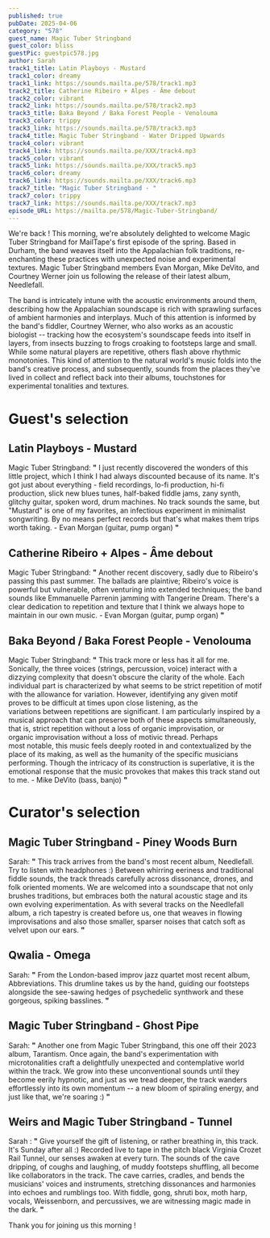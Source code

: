 ```yaml
---
published: true
pubDate: 2025-04-06
category: "578"
guest_name: Magic Tuber Stringband
guest_color: bliss
guestPic: guestpic578.jpg
author: Sarah
track1_title: Latin Playboys - Mustard
track1_color: dreamy
track1_link: https://sounds.mailta.pe/578/track1.mp3
track2_title: Catherine Ribeiro + Alpes - Âme debout
track2_color: vibrant
track2_link: https://sounds.mailta.pe/578/track2.mp3
track3_title: Baka Beyond / Baka Forest People - Venolouma
track3_color: trippy
track3_link: https://sounds.mailta.pe/578/track3.mp3
track4_title: Magic Tuber Stringband - Water Dripped Upwards
track4_color: vibrant
track4_link: https://sounds.mailta.pe/XXX/track4.mp3
track5_color: vibrant
track5_link: https://sounds.mailta.pe/XXX/track5.mp3
track6_color: dreamy
track6_link: https://sounds.mailta.pe/XXX/track6.mp3
track7_title: "Magic Tuber Stringband - "
track7_color: trippy
track7_link: https://sounds.mailta.pe/XXX/track7.mp3
episode_URL: https://mailta.pe/578/Magic-Tuber-Stringband/
---
```

We're back ! This morning, we're absolutely delighted to welcome Magic Tuber Stringband for MailTape's first episode of the spring. Based in Durham, the band weaves itself into the Appalachian folk traditions, re-enchanting these practices with unexpected noise  and experimental textures. Magic Tuber Stringband members Evan Morgan, Mike DeVito, and Courtney Werner join us following the release of their latest album, Needlefall. 

The band is intricately intune with the acoustic environments around them, describing how the Appalachian soundscape is rich with sprawling surfaces of ambient harmonies and interplays. Much of this attention is informed by the band's fiddler, Courtney Werner, who also works as an acoustic biologist -- tracking how the ecosystem's soundscape feeds into itself in layers, from insects buzzing to frogs croaking to footsteps large and small. While some natural players are repetitive, others flash above rhythmic monotonies. This kind of attention to the natural world's music folds into the band's creative process, and subsequently, sounds from the places they've lived in collect and reflect back into their albums, touchstones for experimental tonalities and textures. 

# Guest's selection

## Latin Playboys - Mustard

Magic Tuber Stringband: **"** I just recently discovered the wonders of this little project, which I think I had always discounted because of its name. It's got just about everything - field recordings, lo-fi production, hi-fi production, slick new blues tunes, half-baked fiddle jams, zany synth, glitchy guitar, spoken word, drum machines. No track sounds the same, but "Mustard" is one of my favorites, an infectious experiment in minimalist songwriting. By no means perfect records but that's what makes them trips worth taking. - Evan Morgan (guitar, pump organ) **"** 

## Catherine Ribeiro + Alpes - Âme debout

Magic Tuber Stringband: **"** Another recent discovery, sadly due to Ribeiro's passing this past summer. The ballads are plaintive; Ribeiro's voice is powerful but vulnerable, often venturing into extended techniques; the band sounds like Emmanuelle Parrenin jamming with Tangerine Dream. There's a clear dedication to repetition and texture that I think we always hope to maintain in our own music. - Evan Morgan (guitar, pump organ) **"** 

## Baka Beyond / Baka Forest People - Venolouma

Magic Tuber Stringband: **"** This track more or less has it all for me. Sonically, the three voices (strings, percussion, voice) interact with a dizzying complexity that doesn't obscure the clarity of the whole. Each individual part is characterized by what seems to be strict repetition of motif with the allowance for variation. However, identifying any given motif proves to be difficult at times upon close listening, as the variations between repetitions are significant. I am particularly inspired by a musical approach that can preserve both of these aspects simultaneously, that is, strict repetition without a loss of organic improvisation, or organic improvisation without a loss of motivic thread.
Perhaps most notable, this music feels deeply rooted in and contextualized by the place of its making, as well as the humanity of the specific musicians performing. Though the intricacy of its construction is superlative, it is the emotional response that the music provokes that makes this track stand out to me. - Mike DeVito (bass, banjo) **"** 

# Curator's selection

## Magic Tuber Stringband - Piney Woods Burn

 Sarah: **"** This track arrives from the band's most recent album, Needlefall. Try to listen with headphones :) Between whirring eeriness and traditional fiddle sounds, the track threads carefully across dissonance, drones, and folk oriented moments. We are welcomed into a soundscape that not only brushes traditions, but embraces both the natural acoustic stage and its own evolving experimentation. As with several tracks on the Needlefall album, a rich tapestry is created before us, one that weaves in flowing improvisations and also those smaller, sparser noises that catch soft as velvet upon our ears. **"** 

## Qwalia - Omega

Sarah: **"** From the London-based improv jazz quartet most recent album, Abbreviations. This drumline takes us by the hand, guiding our footsteps alongside the see-sawing hedges of psychedelic synthwork and these gorgeous, spiking basslines. **"** 

## Magic Tuber Stringband - Ghost Pipe

Sarah: **"** Another one from Magic Tuber Stringband, this one off their 2023 album, Tarantism. Once again, the band's experimentation with microtonalities craft a delightfully unexpected and contemplative world within the track. We grow into these unconventional sounds until they become eerily hypnotic, and just as we tread deeper, the track wanders effortlessly into its own momentum -- a new bloom of spiraling energy, and just like that, we're soaring :) **"** 

## Weirs and Magic Tuber Stringband - Tunnel

Sarah : **"** Give yourself the gift of listening, or rather breathing in, this track. It's Sunday after all :) Recorded live to tape in the pitch black Virginia Crozet Rail Tunnel, our senses awaken at every turn. The sounds of the cave dripping, of coughs and laughing, of muddy footsteps shuffling, all become like collaborators in the track. The cave carries, cradles, and bends the musicians' voices and instruments, stretching dissonances and harmonies into echoes and rumblings too. With fiddle, gong, shruti box, moth harp, vocals, Weissenborn, and percussives, we are witnessing magic made in the dark. **"** 

 Thank you for joining us this morning !
